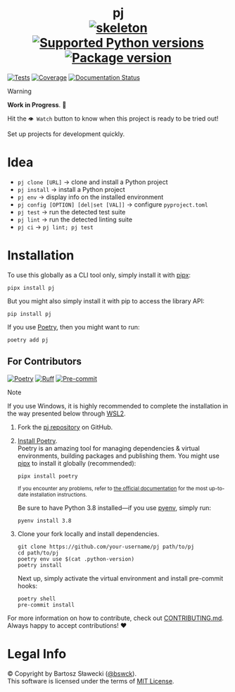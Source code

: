 # <div align="center">pj<br>[![skeleton](https://img.shields.io/badge/0.0.2rc–219–g781ce0c-skeleton?label=%F0%9F%92%80%20skeleton-ci/skeleton-python&labelColor=black&color=grey&link=https%3A//github.com/skeleton-ci/skeleton-python)](https://github.com/skeleton-ci/skeleton-python/tree/0.0.2rc-219-g781ce0c) [![Supported Python versions](https://img.shields.io/pypi/pyversions/pj.svg?logo=python&label=Python)](https://pypi.org/project/pj/) [![Package version](https://img.shields.io/pypi/v/pj?label=PyPI)](https://pypi.org/project/pj/)</div>

[![Tests](https://github.com/bswck/pj/actions/workflows/test.yml/badge.svg)](https://github.com/bswck/pj/actions/workflows/test.yml)
[![Coverage](https://coverage-badge.samuelcolvin.workers.dev/bswck/pj.svg)](https://coverage-badge.samuelcolvin.workers.dev/redirect/bswck/pj)
[![Documentation Status](https://readthedocs.org/projects/pj/badge/?version=latest)](https://pj.readthedocs.io/en/latest/?badge=latest)

> [!Warning]
> **Work in Progress**. 🚧
>
> Hit the `👁 Watch` button to know when this project is ready to be tried out!

Set up projects for development quickly.

# Idea
- `pj clone [URL]` → clone and install a Python project
- `pj install` → install a Python project
- `pj env` → display info on the installed environment
- `pj config [OPTION] [del|set [VAL]]` → configure `pyproject.toml`
- `pj test` → run the detected test suite
- `pj lint` → run the detected linting suite
- `pj ci` → `pj lint; pj test`

# Installation
To use this globally as a CLI tool only, simply install it with [pipx](https://github.com/pypa/pipx):

```shell
pipx install pj
```

But you might also simply install it with pip to access the library API:

```shell
pip install pj
```

If you use [Poetry](https://python-poetry.org/), then you might want to run:

```shell
poetry add pj
```

## For Contributors
[![Poetry](https://img.shields.io/endpoint?url=https://python-poetry.org/badge/v0.json)](https://python-poetry.org/)
[![Ruff](https://img.shields.io/endpoint?url=https://raw.githubusercontent.com/astral-sh/ruff/main/assets/badge/v2.json)](https://github.com/astral-sh/ruff)
[![Pre-commit](https://img.shields.io/badge/pre--commit-enabled-brightgreen?logo=pre-commit&logoColor=white)](https://github.com/pre-commit/pre-commit)
<!--
This section was generated from skeleton-ci/skeleton-python@0.0.2rc-219-g781ce0c.
Instead of changing this particular file, you might want to alter the template:
https://github.com/skeleton-ci/skeleton-python/tree/0.0.2rc-219-g781ce0c/project/README.md.jinja
-->
> [!Note]
> If you use Windows, it is highly recommended to complete the installation in the way presented below through [WSL2](https://learn.microsoft.com/en-us/windows/wsl/install).
1.  Fork the [pj repository](https://github.com/bswck/pj) on GitHub.

1.  [Install Poetry](https://python-poetry.org/docs/#installation).<br/>
    Poetry is an amazing tool for managing dependencies & virtual environments, building packages and publishing them.
    You might use [pipx](https://github.com/pypa/pipx#readme) to install it globally (recommended):

    ```shell
    pipx install poetry
    ```

    <sub>If you encounter any problems, refer to [the official documentation](https://python-poetry.org/docs/#installation) for the most up-to-date installation instructions.</sub>

    Be sure to have Python 3.8 installed—if you use [pyenv](https://github.com/pyenv/pyenv#readme), simply run:

    ```shell
    pyenv install 3.8
    ```

1.  Clone your fork locally and install dependencies.

    ```shell
    git clone https://github.com/your-username/pj path/to/pj
    cd path/to/pj
    poetry env use $(cat .python-version)
    poetry install
    ```

    Next up, simply activate the virtual environment and install pre-commit hooks:

    ```shell
    poetry shell
    pre-commit install
    ```

For more information on how to contribute, check out [CONTRIBUTING.md](https://github.com/bswck/pj/blob/HEAD/CONTRIBUTING.md).<br/>
Always happy to accept contributions! ❤️

# Legal Info
© Copyright by Bartosz Sławecki ([@bswck](https://github.com/bswck)).
<br />This software is licensed under the terms of [MIT License](https://github.com/bswck/pj/blob/HEAD/LICENSE).
